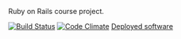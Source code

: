 Ruby on Rails course project.

[![Build Status](https://travis-ci.org/tahuomo/rails-wad.png)](https://travis-ci.org/tahuomo/rails-wad)
[![Code Climate](https://codeclimate.com/github/tahuomo/rails-wad.png)](https://codeclimate.com/github/tahuomo/rails-wad)
[Deployed software](https://www.serene-dusk-6292.herokuapp.com)

